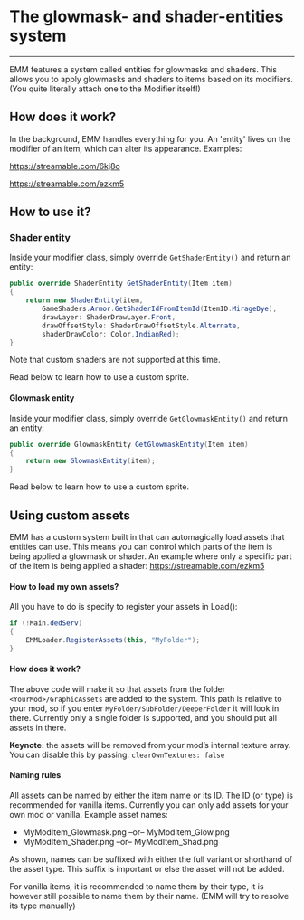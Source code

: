 The glowmask- and shader-entities system
===
___
EMM features a system called entities for glowmasks and shaders. This allows you to apply glowmasks and shaders to items based on its modifiers. (You quite literally attach one to the Modifier itself!)

## How does it work?
In the background, EMM handles everything for you. An 'entity' lives on the modifier of an item, which can alter its appearance. Examples:

<https://streamable.com/6kj8o>

<https://streamable.com/ezkm5>

## How to use it?

### Shader entity
Inside your modifier class, simply override `GetShaderEntity()` and return an entity:
```cs
public override ShaderEntity GetShaderEntity(Item item)
{
	return new ShaderEntity(item,
		GameShaders.Armor.GetShaderIdFromItemId(ItemID.MirageDye),
		drawLayer: ShaderDrawLayer.Front,
		drawOffsetStyle: ShaderDrawOffsetStyle.Alternate,
		shaderDrawColor: Color.IndianRed);
}
```

Note that custom shaders are not supported at this time.

Read below to learn how to use a custom sprite.

#### Glowmask entity
Inside your modifier class, simply override `GetGlowmaskEntity()` and return an entity:
```cs
public override GlowmaskEntity GetGlowmaskEntity(Item item)
{
	return new GlowmaskEntity(item);
}
```
Read below to learn how to use a custom sprite.

## Using custom assets
EMM has a custom system built in that can automagically load assets that entities can use. This means you can control which parts of the item is being applied a glowmask or shader. An example where only a specific part of the item is being applied a shader: <https://streamable.com/ezkm5>

#### How to load my own assets?
All you have to do is specify to register your assets in Load():
```cs
if (!Main.dedServ)
{
	EMMLoader.RegisterAssets(this, "MyFolder");
}
```

#### How does it work?
The above code will make it so that assets from the folder `<YourMod>/GraphicAssets` are added to the system. This path is relative to your mod, so if you enter `MyFolder/SubFolder/DeeperFolder` it will look in there. Currently only a single folder is supported, and you should put all assets in there.

**Keynote:** the assets will be removed from your mod’s internal texture array. You can disable this by passing: `clearOwnTextures: false`

#### Naming rules
All assets can be named by either the item name or its ID. The ID (or type) is recommended for vanilla items. Currently you can only add assets for your own mod or vanilla. Example asset names:
* MyModItem_Glowmask.png –or– MyModItem_Glow.png
* MyModItem_Shader.png –or– MyModItem_Shad.png

As shown, names can be suffixed with either the full variant or shorthand of the asset type. This suffix is important or else the asset will not be added.

For vanilla items, it is recommended to name them by their type, it is however still possible to name them by their name. (EMM will try to resolve its type manually)
